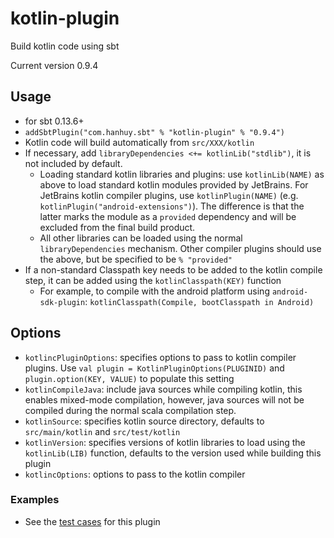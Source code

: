 # kotlin-plugin

Build kotlin code using sbt

Current version 0.9.4

## Usage

* for sbt 0.13.6+
* `addSbtPlugin("com.hanhuy.sbt" % "kotlin-plugin" % "0.9.4")`
* Kotlin code will build automatically from `src/XXX/kotlin`
* If necessary, add `libraryDependencies <+= kotlinLib("stdlib")`, it is not
  included by default.
  * Loading standard kotlin libraries and plugins: use `kotlinLib(NAME)` as
    above to load standard kotlin modules provided by JetBrains. For JetBrains
    kotlin compiler plugins, use `kotlinPlugin(NAME)` (e.g.
    `kotlinPlugin("android-extensions")`). The difference is that the latter
    marks the module as a `provided` dependency and will be excluded from the
    final build product.
  * All other libraries can be loaded using the normal `libraryDependencies`
    mechanism. Other compiler plugins should use the above, but be specified to
    be `% "provided"`
* If a non-standard Classpath key needs to be added to the kotlin compile step,
  it can be added using the `kotlinClasspath(KEY)` function
  * For example, to compile with the android platform using `android-sdk-plugin`:
    `kotlinClasspath(Compile, bootClasspath in Android)`

## Options

* `kotlincPluginOptions`: specifies options to pass to kotlin compiler plugins.
  Use `val plugin = KotlinPluginOptions(PLUGINID)` and
  `plugin.option(KEY, VALUE)` to populate this setting
* `kotlinCompileJava`: include java sources while compiling kotlin, this enables
  mixed-mode compilation, however, java sources will not be compiled during the
  normal scala compilation step.
* `kotlinSource`: specifies kotlin source directory, defaults to
  `src/main/kotlin` and `src/test/kotlin`
* `kotlinVersion`: specifies versions of kotlin libraries to load using the
  `kotlinLib(LIB)` function, defaults to the version used while building this
  plugin
* `kotlincOptions`: options to pass to the kotlin compiler

### Examples

* See the [test cases](src/sbt-test/kotlin) for this plugin
